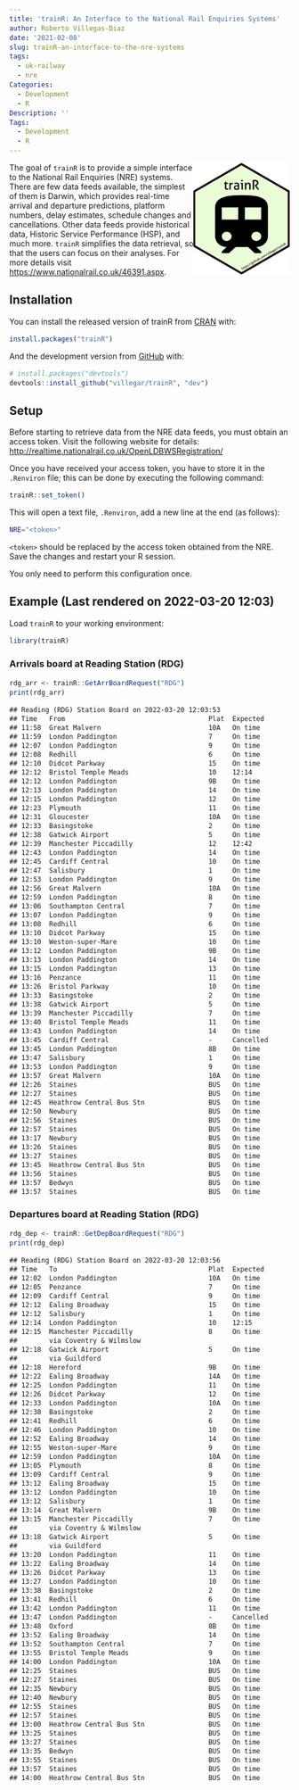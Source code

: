 ```yaml
---
title: 'trainR: An Interface to the National Rail Enquiries Systems'
author: Roberto Villegas-Diaz
date: '2021-02-08'
slug: trainR-an-interface-to-the-nre-systems
tags:
  - uk-railway
  - nre
Categories:
  - Development
  - R
Description: ''
Tags:
  - Development
  - R
---
```


<img src="https://raw.githubusercontent.com/villegar/trainR/main/inst/images/logo.png" alt="logo" align="right" height=200px/>

The goal of `trainR` is to provide a simple interface to the 
National Rail Enquiries (NRE) systems. There are few data feeds 
available, the simplest of them is Darwin, which provides real-time 
arrival and departure predictions, platform numbers, delay estimates, 
schedule changes and cancellations. Other data feeds provide historical 
data, Historic Service Performance (HSP), and much more. `trainR` 
simplifies the data retrieval, so that the users can focus on their 
analyses. For more details visit 
https://www.nationalrail.co.uk/46391.aspx.

## Installation

You can install the released version of trainR from [CRAN](https://CRAN.R-project.org) with:

``` r
install.packages("trainR")
```

And the development version from [GitHub](https://github.com/) with:

``` r
# install.packages("devtools")
devtools::install_github("villegar/trainR", "dev")
```

## Setup
Before starting to retrieve data from the NRE data feeds, you must obtain an access token. 
Visit the following website for details: http://realtime.nationalrail.co.uk/OpenLDBWSRegistration/

Once you have received your access token, you have to store it in the `.Renviron` file; this can be 
done by executing the following command:


```r
trainR::set_token()
```

This will open a text file, `.Renviron`, add a new line at the end (as follows):

```bash
NRE="<token>"
```

`<token>` should be replaced by the access token obtained from the NRE. Save the changes and restart 
your R session.

You only need to perform this configuration once.

## Example (Last rendered on 2022-03-20 12:03)

Load `trainR` to your working environment:

```r
library(trainR)
```

### Arrivals board at Reading Station (RDG)


```r
rdg_arr <- trainR::GetArrBoardRequest("RDG")
print(rdg_arr)
```

```
## Reading (RDG) Station Board on 2022-03-20 12:03:53
## Time   From                                    Plat  Expected
## 11:58  Great Malvern                           10A   On time
## 11:59  London Paddington                       7     On time
## 12:07  London Paddington                       9     On time
## 12:08  Redhill                                 6     On time
## 12:10  Didcot Parkway                          15    On time
## 12:12  Bristol Temple Meads                    10    12:14
## 12:12  London Paddington                       9B    On time
## 12:13  London Paddington                       14    On time
## 12:15  London Paddington                       12    On time
## 12:23  Plymouth                                11    On time
## 12:31  Gloucester                              10A   On time
## 12:33  Basingstoke                             2     On time
## 12:38  Gatwick Airport                         5     On time
## 12:39  Manchester Piccadilly                   12    12:42
## 12:43  London Paddington                       14    On time
## 12:45  Cardiff Central                         10    On time
## 12:47  Salisbury                               1     On time
## 12:53  London Paddington                       9     On time
## 12:56  Great Malvern                           10A   On time
## 12:59  London Paddington                       8     On time
## 13:06  Southampton Central                     7     On time
## 13:07  London Paddington                       9     On time
## 13:08  Redhill                                 6     On time
## 13:10  Didcot Parkway                          15    On time
## 13:10  Weston-super-Mare                       10    On time
## 13:12  London Paddington                       9B    On time
## 13:13  London Paddington                       14    On time
## 13:15  London Paddington                       13    On time
## 13:16  Penzance                                11    On time
## 13:26  Bristol Parkway                         10    On time
## 13:33  Basingstoke                             2     On time
## 13:38  Gatwick Airport                         5     On time
## 13:39  Manchester Piccadilly                   7     On time
## 13:40  Bristol Temple Meads                    11    On time
## 13:43  London Paddington                       14    On time
## 13:45  Cardiff Central                         -     Cancelled
## 13:45  London Paddington                       8B    On time
## 13:47  Salisbury                               1     On time
## 13:53  London Paddington                       9     On time
## 13:57  Great Malvern                           10A   On time
## 12:26  Staines                                 BUS   On time
## 12:27  Staines                                 BUS   On time
## 12:45  Heathrow Central Bus Stn                BUS   On time
## 12:50  Newbury                                 BUS   On time
## 12:56  Staines                                 BUS   On time
## 12:57  Staines                                 BUS   On time
## 13:17  Newbury                                 BUS   On time
## 13:26  Staines                                 BUS   On time
## 13:27  Staines                                 BUS   On time
## 13:45  Heathrow Central Bus Stn                BUS   On time
## 13:56  Staines                                 BUS   On time
## 13:57  Bedwyn                                  BUS   On time
## 13:57  Staines                                 BUS   On time
```

### Departures board at Reading Station (RDG)


```r
rdg_dep <- trainR::GetDepBoardRequest("RDG")
print(rdg_dep)
```

```
## Reading (RDG) Station Board on 2022-03-20 12:03:56
## Time   To                                      Plat  Expected
## 12:02  London Paddington                       10A   On time
## 12:05  Penzance                                7     On time
## 12:09  Cardiff Central                         9     On time
## 12:12  Ealing Broadway                         15    On time
## 12:12  Salisbury                               1     On time
## 12:14  London Paddington                       10    12:15
## 12:15  Manchester Piccadilly                   8     On time
##        via Coventry & Wilmslow                 
## 12:18  Gatwick Airport                         5     On time
##        via Guildford                           
## 12:18  Hereford                                9B    On time
## 12:22  Ealing Broadway                         14A   On time
## 12:25  London Paddington                       11    On time
## 12:26  Didcot Parkway                          12    On time
## 12:33  London Paddington                       10A   On time
## 12:38  Basingstoke                             2     On time
## 12:41  Redhill                                 6     On time
## 12:46  London Paddington                       10    On time
## 12:52  Ealing Broadway                         14    On time
## 12:55  Weston-super-Mare                       9     On time
## 12:59  London Paddington                       10A   On time
## 13:05  Plymouth                                8     On time
## 13:09  Cardiff Central                         9     On time
## 13:12  Ealing Broadway                         15    On time
## 13:12  London Paddington                       10    On time
## 13:12  Salisbury                               1     On time
## 13:14  Great Malvern                           9B    On time
## 13:15  Manchester Piccadilly                   7     On time
##        via Coventry & Wilmslow                 
## 13:18  Gatwick Airport                         5     On time
##        via Guildford                           
## 13:20  London Paddington                       11    On time
## 13:22  Ealing Broadway                         14    On time
## 13:26  Didcot Parkway                          13    On time
## 13:27  London Paddington                       10    On time
## 13:38  Basingstoke                             2     On time
## 13:41  Redhill                                 6     On time
## 13:42  London Paddington                       11    On time
## 13:47  London Paddington                       -     Cancelled
## 13:48  Oxford                                  8B    On time
## 13:52  Ealing Broadway                         14    On time
## 13:52  Southampton Central                     7     On time
## 13:55  Bristol Temple Meads                    9     On time
## 14:00  London Paddington                       10A   On time
## 12:25  Staines                                 BUS   On time
## 12:27  Staines                                 BUS   On time
## 12:35  Newbury                                 BUS   On time
## 12:40  Newbury                                 BUS   On time
## 12:55  Staines                                 BUS   On time
## 12:57  Staines                                 BUS   On time
## 13:00  Heathrow Central Bus Stn                BUS   On time
## 13:25  Staines                                 BUS   On time
## 13:27  Staines                                 BUS   On time
## 13:35  Bedwyn                                  BUS   On time
## 13:55  Staines                                 BUS   On time
## 13:57  Staines                                 BUS   On time
## 14:00  Heathrow Central Bus Stn                BUS   On time
```
